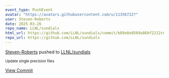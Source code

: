 ```yaml
---
event_type: PushEvent
avatar: "https://avatars.githubusercontent.com/u/11356722?"
user: Steven-Roberts
date: 2025-03-26
repo_name: LLNL/sundials
html_url: https://github.com/LLNL/sundials/commit/b89e8e8569a86bf2212c613543d0e0991390fdac
repo_url: https://github.com/LLNL/sundials
---
```


<a href='https://github.com/Steven-Roberts' target='_blank'>Steven-Roberts</a> pushed to <a href='https://github.com/LLNL/sundials' target='_blank'>LLNL/sundials</a>

<small>Update single precision files</small>

<a href='https://github.com/LLNL/sundials/commit/b89e8e8569a86bf2212c613543d0e0991390fdac' target='_blank'>View Commit</a>